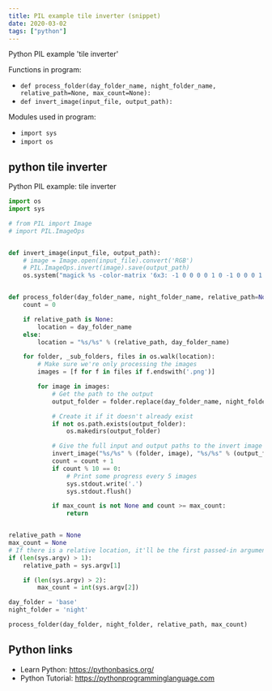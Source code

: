 ```yaml
---
title: PIL example tile inverter (snippet)
date: 2020-03-02
tags: ["python"]
---
```

Python PIL example 'tile inverter'

Functions in program: 
* `def process_folder(day_folder_name, night_folder_name, relative_path=None, max_count=None):`
* `def invert_image(input_file, output_path):`

Modules used in program: 
* `import sys`
* `import os`

## python tile inverter

Python PIL example: tile inverter

```python
import os
import sys

# from PIL import Image
# import PIL.ImageOps


def invert_image(input_file, output_path):
    # image = Image.open(input_file).convert('RGB')
    # PIL.ImageOps.invert(image).save(output_path)
    os.system("magick %s -color-matrix '6x3: -1 0 0 0 0 1 0 -1 0 0 0 1 0 0 -1 0 0 1' %s" % (input_file, output_path))


def process_folder(day_folder_name, night_folder_name, relative_path=None, max_count=None):
    count = 0

    if relative_path is None:
        location = day_folder_name
    else:
        location = "%s/%s" % (relative_path, day_folder_name)

    for folder, _sub_folders, files in os.walk(location):
        # Make sure we're only processing the images
        images = [f for f in files if f.endswith('.png')]

        for image in images:
            # Get the path to the output
            output_folder = folder.replace(day_folder_name, night_folder_name)

            # Create it if it doesn't already exist
            if not os.path.exists(output_folder):
                os.makedirs(output_folder)

            # Give the full input and output paths to the invert image function
            invert_image("%s/%s" % (folder, image), "%s/%s" % (output_folder, image))
            count = count + 1
            if count % 10 == 0:
                # Print some progress every 5 images
                sys.stdout.write('.')
                sys.stdout.flush()

            if max_count is not None and count >= max_count:
                return


relative_path = None
max_count = None
# If there is a relative location, it'll be the first passed-in argument
if (len(sys.argv) > 1):
    relative_path = sys.argv[1]

    if (len(sys.argv) > 2):
        max_count = int(sys.argv[2])

day_folder = 'base'
night_folder = 'night'

process_folder(day_folder, night_folder, relative_path, max_count)

```

## Python links

- Learn Python: https://pythonbasics.org/
- Python Tutorial: https://pythonprogramminglanguage.com
